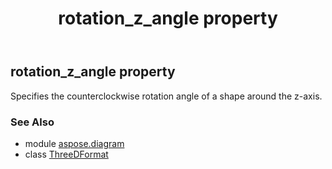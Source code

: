 ﻿---
title: rotation_z_angle property
second_title: Aspose.Diagram for Python via .NET API References
description: 
type: docs
weight: 220
url: /python-net/aspose.diagram/threedformat/rotation_z_angle/
is_root: false
---

## rotation_z_angle property


Specifies the counterclockwise rotation angle of a shape around the z-axis.

### See Also
* module [aspose.diagram](../../)
* class [ThreeDFormat](/diagram/python-net/aspose.diagram/threedformat)
